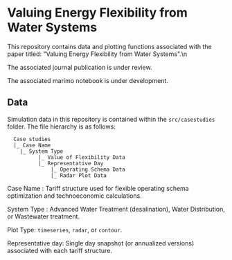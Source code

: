 # Valuing Energy Flexibility from Water Systems
This repository contains data and plotting functions associated with the paper titled: "Valuing Energy Flexibility from Water Systems".\n

The associated journal publication is under review.

The associated marimo notebook is under development.



## Data
Simulation data in this repository is contained within the ```src/casestudies``` folder. 
The file hierarchy is as follows:
```
  Case studies
  |_ Case Name
    |_ System Type
          |_ Value of Flexibility Data
          |_ Representative Day
              |_ Operating Schema Data
              |_ Radar Plot Data
```
Case Name : Tariff structure used for flexible operating schema optimization and technoeconomic calculations.

System Type : Advanced Water Treatment (desalination), Water Distribution, or Wastewater treatment.

Plot Type: ```timeseries```, ```radar```, or ```contour```.

Representative day: Single day snapshot (or annualized versions) associated with each tariff structure.

